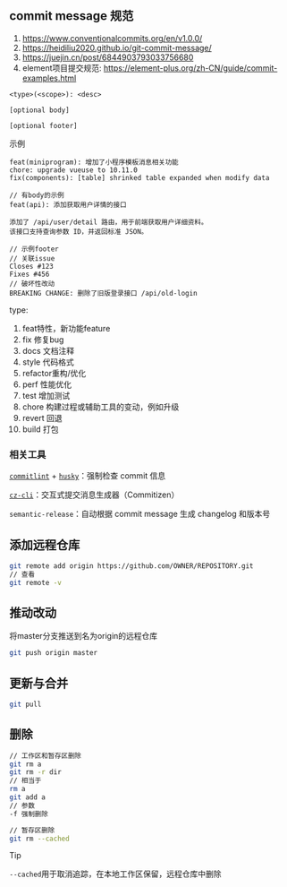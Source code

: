 ## commit message 规范

1. https://www.conventionalcommits.org/en/v1.0.0/
2. https://heidiliu2020.github.io/git-commit-message/
3. https://juejin.cn/post/6844903793033756680
4. element项目提交规范: https://element-plus.org/zh-CN/guide/commit-examples.html

```
<type>(<scope>): <desc>

[optional body]

[optional footer]
```

示例

```
feat(miniprogram): 增加了小程序模板消息相关功能
chore: upgrade vueuse to 10.11.0
fix(components): [table] shrinked table expanded when modify data

// 有body的示例
feat(api): 添加获取用户详情的接口

添加了 /api/user/detail 路由，用于前端获取用户详细资料。
该接口支持查询参数 ID，并返回标准 JSON。

// 示例footer
// 关联issue
Closes #123
Fixes #456
// 破坏性改动
BREAKING CHANGE: 删除了旧版登录接口 /api/old-login
```

type:

1. feat特性，新功能feature
2. fix 修复bug
3. docs 文档注释
4. style 代码格式
5. refactor重构/优化
6. perf 性能优化
7. test 增加测试
8. chore 构建过程或辅助工具的变动，例如升级
9. revert 回退
10. build 打包

### 相关工具

[`commitlint`](https://github.com/conventional-changelog/commitlint) + [`husky`](https://github.com/typicode/husky)：强制检查 commit 信息

[`cz-cli`](https://github.com/commitizen/cz-cli)：交互式提交消息生成器（Commitizen）

`semantic-release`：自动根据 commit message 生成 changelog 和版本号

## 添加远程仓库

```bash
git remote add origin https://github.com/OWNER/REPOSITORY.git
// 查看
git remote -v
```



## 推动改动

将master分支推送到名为origin的远程仓库

```bash
git push origin master
```



## 更新与合并

```bash
git pull
```

## 删除

```bash
// 工作区和暂存区删除
git rm a
git rm -r dir
// 相当于
rm a
git add a
// 参数
-f 强制删除

// 暂存区删除
git rm --cached
```

> [!tip]
>
> `--cached`用于取消追踪，在本地工作区保留，远程仓库中删除
